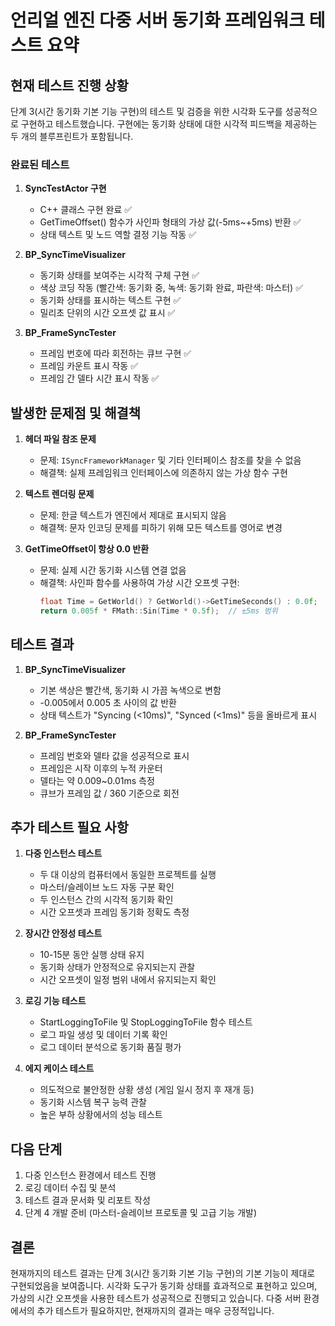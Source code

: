 # 언리얼 엔진 다중 서버 동기화 프레임워크 테스트 요약

## 현재 테스트 진행 상황

단계 3(시간 동기화 기본 기능 구현)의 테스트 및 검증을 위한 시각화 도구를 성공적으로 구현하고 테스트했습니다. 구현에는 동기화 상태에 대한 시각적 피드백을 제공하는 두 개의 블루프린트가 포함됩니다.

### 완료된 테스트

1. **SyncTestActor 구현**
   - C++ 클래스 구현 완료 ✅
   - GetTimeOffset() 함수가 사인파 형태의 가상 값(-5ms~+5ms) 반환 ✅
   - 상태 텍스트 및 노드 역할 결정 기능 작동 ✅

2. **BP_SyncTimeVisualizer**
   - 동기화 상태를 보여주는 시각적 구체 구현 ✅
   - 색상 코딩 작동 (빨간색: 동기화 중, 녹색: 동기화 완료, 파란색: 마스터) ✅
   - 동기화 상태를 표시하는 텍스트 구현 ✅
   - 밀리초 단위의 시간 오프셋 값 표시 ✅

3. **BP_FrameSyncTester**
   - 프레임 번호에 따라 회전하는 큐브 구현 ✅
   - 프레임 카운트 표시 작동 ✅
   - 프레임 간 델타 시간 표시 작동 ✅

## 발생한 문제점 및 해결책

1. **헤더 파일 참조 문제**
   - 문제: `ISyncFrameworkManager` 및 기타 인터페이스 참조를 찾을 수 없음
   - 해결책: 실제 프레임워크 인터페이스에 의존하지 않는 가상 함수 구현

2. **텍스트 렌더링 문제**
   - 문제: 한글 텍스트가 엔진에서 제대로 표시되지 않음
   - 해결책: 문자 인코딩 문제를 피하기 위해 모든 텍스트를 영어로 변경

3. **GetTimeOffset이 항상 0.0 반환**
   - 문제: 실제 시간 동기화 시스템 연결 없음
   - 해결책: 사인파 함수를 사용하여 가상 시간 오프셋 구현:
     ```cpp
     float Time = GetWorld() ? GetWorld()->GetTimeSeconds() : 0.0f;
     return 0.005f * FMath::Sin(Time * 0.5f);  // ±5ms 범위
     ```

## 테스트 결과

1. **BP_SyncTimeVisualizer**
   - 기본 색상은 빨간색, 동기화 시 가끔 녹색으로 변함
   - -0.005에서 0.005 초 사이의 값 반환
   - 상태 텍스트가 "Syncing (<10ms)", "Synced (<1ms)" 등을 올바르게 표시

2. **BP_FrameSyncTester**
   - 프레임 번호와 델타 값을 성공적으로 표시
   - 프레임은 시작 이후의 누적 카운터
   - 델타는 약 0.009~0.01ms 측정
   - 큐브가 프레임 값 / 360 기준으로 회전

## 추가 테스트 필요 사항

1. **다중 인스턴스 테스트**
   - 두 대 이상의 컴퓨터에서 동일한 프로젝트를 실행
   - 마스터/슬레이브 노드 자동 구분 확인
   - 두 인스턴스 간의 시각적 동기화 확인
   - 시간 오프셋과 프레임 동기화 정확도 측정

2. **장시간 안정성 테스트**
   - 10-15분 동안 실행 상태 유지
   - 동기화 상태가 안정적으로 유지되는지 관찰
   - 시간 오프셋이 일정 범위 내에서 유지되는지 확인

3. **로깅 기능 테스트**
   - StartLoggingToFile 및 StopLoggingToFile 함수 테스트
   - 로그 파일 생성 및 데이터 기록 확인
   - 로그 데이터 분석으로 동기화 품질 평가

4. **에지 케이스 테스트**
   - 의도적으로 불안정한 상황 생성 (게임 일시 정지 후 재개 등)
   - 동기화 시스템 복구 능력 관찰
   - 높은 부하 상황에서의 성능 테스트

## 다음 단계

1. 다중 인스턴스 환경에서 테스트 진행
2. 로깅 데이터 수집 및 분석
3. 테스트 결과 문서화 및 리포트 작성
4. 단계 4 개발 준비 (마스터-슬레이브 프로토콜 및 고급 기능 개발)

## 결론

현재까지의 테스트 결과는 단계 3(시간 동기화 기본 기능 구현)의 기본 기능이 제대로 구현되었음을 보여줍니다. 시각화 도구가 동기화 상태를 효과적으로 표현하고 있으며, 가상의 시간 오프셋을 사용한 테스트가 성공적으로 진행되고 있습니다. 다중 서버 환경에서의 추가 테스트가 필요하지만, 현재까지의 결과는 매우 긍정적입니다.